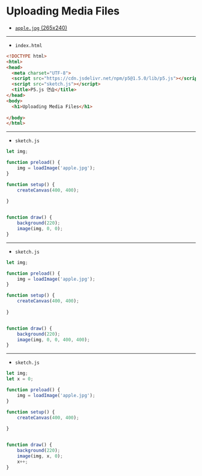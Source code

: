 # Uploading Media Files

- [`apple.jpg` (265x240)](https://terabox.com/s/1YpxzDuTGGYXjnE6ZjkyaVg)

---

- `index.html`

```html
<!DOCTYPE html>
<html>
<head>
  <meta charset="UTF-8">
  <script src="https://cdn.jsdelivr.net/npm/p5@1.5.0/lib/p5.js"></script>
  <script src="sketch.js"></script>
  <title>P5.js 연습</title>
</head>
<body>
  <h1>Uploading Media Files</h1>
  
</body>
</html>
```

--- 

- `sketch.js`

```javascript
let img;

function preload() {
    img = loadImage('apple.jpg');
}

function setup() {
    createCanvas(400, 400);
    
}


function draw() {
    background(220);
    image(img, 0, 0);
}
```


--- 

- `sketch.js`

```javascript
let img;

function preload() {
    img = loadImage('apple.jpg');
}

function setup() {
    createCanvas(400, 400);
    
}


function draw() {
    background(220);
    image(img, 0, 0, 400, 400);
}
```


--- 

- `sketch.js`

```javascript
let img;
let x = 0;

function preload() {
    img = loadImage('apple.jpg');
}

function setup() {
    createCanvas(400, 400);
    
}


function draw() {
    background(220);
    image(img, x, 0);
    x++;
}
```


